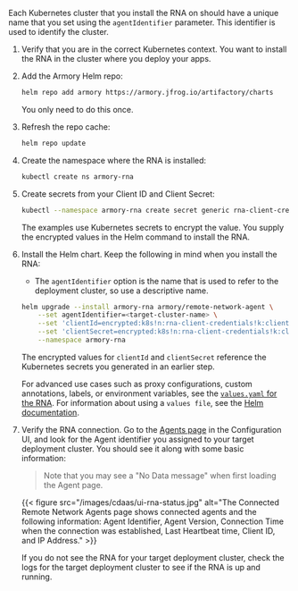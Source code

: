 Each Kubernetes cluster that you install the RNA on should have a unique name that you set using the `agentIdentifier` parameter. This identifier is used to identify the cluster.

1. Verify that you are in the correct Kubernetes context. You want to install the RNA in the cluster where you deploy your apps.

2. Add the Armory Helm repo:

   ```bash
   helm repo add armory https://armory.jfrog.io/artifactory/charts
   ```

   You only need to do this once.

3. Refresh the repo cache:

   ```bash
   helm repo update
   ```

4. Create the namespace where the RNA is installed:

   ```bash
   kubectl create ns armory-rna
   ```

5. Create secrets from your Client ID and Client Secret:

   ```bash
   kubectl --namespace armory-rna create secret generic rna-client-credentials --type=string --from-literal=client-secret=<your-client-secret> --from-literal=client-id=<your-client-id>
   ```

   The examples use Kubernetes secrets to encrypt the value. You supply the encrypted values in the Helm command to install the RNA.

6. Install the Helm chart. Keep the following in mind when you install the RNA:

   * The `agentIdentifier` option is the name that is used to refer to the deployment cluster, so use a descriptive name.

    ```bash
    helm upgrade --install armory-rna armory/remote-network-agent \
        --set agentIdentifier=<target-cluster-name> \
        --set 'clientId=encrypted:k8s!n:rna-client-credentials!k:client-id' \
        --set 'clientSecret=encrypted:k8s!n:rna-client-credentials!k:client-secret' \
        --namespace armory-rna
    ```

    The encrypted values for `clientId` and `clientSecret` reference the Kubernetes secrets you generated in an earlier step.

   For advanced use cases such as proxy configurations, custom annotations, labels, or environment variables, see the [`values.yaml` for the RNA](https://github.com/armory-io/remote-network-agent-helm-chart/blob/master/values.yaml?rgh-link-date=2022-02-02T22%3A38%3A35Z). For information about using a `values file`, see the [Helm documentation](https://helm.sh/docs/chart_template_guide/values_files/).

7. Verify the RNA connection. Go to the [Agents page](https://console.cloud.armory.io/configuration/agents) in the Configuration UI, and look for the Agent identifier you assigned to your target deployment cluster. You should see it along with some basic information:

   > Note that you may see a "No Data message" when first loading the Agent page.

   {{< figure src="/images/cdaas/ui-rna-status.jpg" alt="The Connected Remote Network Agents page shows connected agents and the following information: Agent Identifier, Agent Version, Connection Time when the connection was established, Last Heartbeat time, Client ID, and IP Address." >}}



   If you do not see the RNA for your target deployment cluster, check the logs for the target deployment cluster to see if the RNA is up and running.

